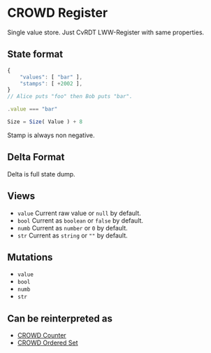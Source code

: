 # CROWD Register

Single value store. Just CvRDT LWW-Register with same properties.

## State format

```javascript
{
	"values": [ "bar" ],
	"stamps": [ +2002 ],
}
// Alice puts "foo" then Bob puts "bar".

.value === "bar"

Size = Size( Value ) + 8
```

Stamp is always non negative.

## Delta Format

Delta is full state dump.

## Views

- `value` Current raw value or `null` by default.
- `bool` Current as `boolean` or `false` by default.
- `numb` Current as `number` or `0` by default.
- `str` Current as `string` or `""` by default.

## Mutations

- `value`
- `bool`
- `numb`
- `str`

## Can be reinterpreted as

- [CROWD Counter](../numb)
- [CROWD Ordered Set](../list)
